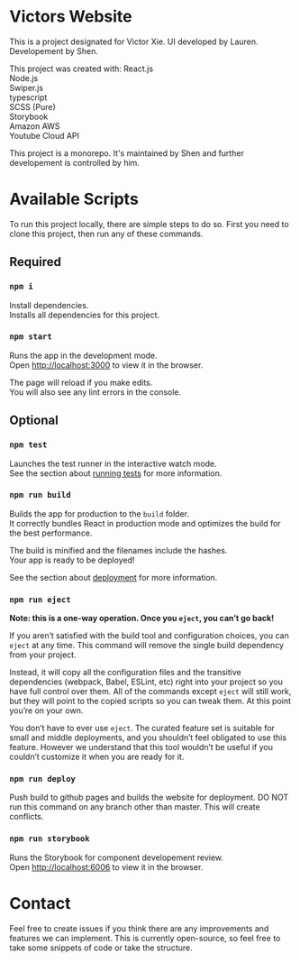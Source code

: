 # Victors Website

This is a project designated for Victor Xie. 
UI developed by Lauren.
Developement by Shen.

This project was created with:
React.js\
Node.js\
Swiper.js\
typescript\
SCSS (Pure)\
Storybook\
Amazon AWS\
Youtube Cloud API

This project is a monorepo. 
It's maintained by Shen and further developement is controlled by him.

# Available Scripts
To run this project locally, there are simple steps to do so.
First you need to clone this project, then run any of these commands.

## Required

### `npm i`
Install dependencies.\
Installs all dependencies for this project.

### `npm start`

Runs the app in the development mode.\
Open [http://localhost:3000](http://localhost:3000) to view it in the browser.

The page will reload if you make edits.\
You will also see any lint errors in the console.

## Optional

### `npm test`

Launches the test runner in the interactive watch mode.\
See the section about [running tests](https://facebook.github.io/create-react-app/docs/running-tests) for more information.

### `npm run build`

Builds the app for production to the `build` folder.\
It correctly bundles React in production mode and optimizes the build for the best performance.

The build is minified and the filenames include the hashes.\
Your app is ready to be deployed!

See the section about [deployment](https://facebook.github.io/create-react-app/docs/deployment) for more information.

### `npm run eject`

**Note: this is a one-way operation. Once you `eject`, you can’t go back!**

If you aren’t satisfied with the build tool and configuration choices, you can `eject` at any time. This command will remove the single build dependency from your project.

Instead, it will copy all the configuration files and the transitive dependencies (webpack, Babel, ESLint, etc) right into your project so you have full control over them. All of the commands except `eject` will still work, but they will point to the copied scripts so you can tweak them. At this point you’re on your own.

You don’t have to ever use `eject`. The curated feature set is suitable for small and middle deployments, and you shouldn’t feel obligated to use this feature. However we understand that this tool wouldn’t be useful if you couldn’t customize it when you are ready for it.

### `npm run deploy`

Push build to github pages and builds the website for deployment.
DO NOT run this command on any branch other than master. This will create conflicts.

### `npm run storybook`

Runs the Storybook for component developement review.\
Open [http://localhost:6006](http://localhost:6006) to view it in the browser.

# Contact

Feel free to create issues if you think there are any improvements and features we can implement. 
This is currently open-source, so feel free to take some snippets of code or take the structure.